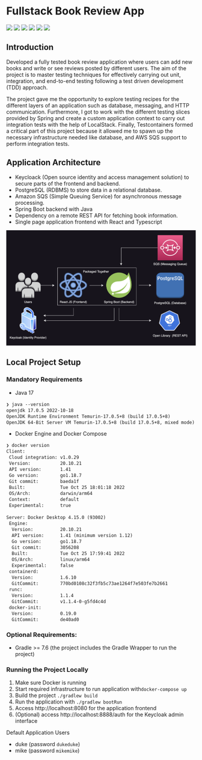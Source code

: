 # Fullstack Book Review App

[![](https://img.shields.io/badge/Spring%20Boot%20Version-2.7.7-orange)](/build.gradle)
[![](https://img.shields.io/badge/Java%20Version-17-orange)](/build.gradle)
[![](https://img.shields.io/badge/Testcontainers%20Version-1.17.6-orange)](https://www.testcontainers.org/)
[![](https://img.shields.io/badge/LocalStack%20Version-1.3.1-orange)](https://localstack.cloud/)
[![](https://img.shields.io/badge/Keycloak%20Version-20.0.2-orange)](https://www.keycloak.org/)
[![](https://img.shields.io/badge/PostgreSQL%20Version-15.1-orange)](https://www.postgresql.org/)


## Introduction
Developed a fully tested book review application where users can add new books and write or see reviews posted by 
different users. The aim of the project is to master testing techniques for effectively carrying out unit,
integration, and end-to-end testing following a test driven development (TDD) approach.

The project gave me the opportunity to explore testing recipes for the different layers of an application such as
database, messaging, and HTTP communication. Furthermore, I got to work with the different testing slices provided by Spring
and create a custom application context to carry out integration tests with the help of LocalStack. Finally, Testcontainers
formed a critical part of this project because it allowed me to spawn up the necessary infrastructure needed like database,
and AWS SQS support to perform integration tests.

## Application Architecture
- Keycloack (Open source identity and access management solution) to secure parts of the frontend and backend.
- PostgreSQL (RDBMS) to store data in a relational database.
- Amazon SQS (Simple Queuing Service) for asynchronous message processing.
- Spring Boot backend with Java
- Dependency on a remote REST API for fetching book information.
- Single page application frontend with React and Typescript

<p align="center">
    <img src="./assets/book-review-app-diagram.png" alt="Book Review Application Architecture">
</p>

## Local Project Setup

### Mandatory Requirements
* Java 17
```
❯ java --version
openjdk 17.0.5 2022-10-18
OpenJDK Runtime Environment Temurin-17.0.5+8 (build 17.0.5+8)
OpenJDK 64-Bit Server VM Temurin-17.0.5+8 (build 17.0.5+8, mixed mode)
```
* Docker Engine and Docker Compose
```
❯ docker version
Client:
 Cloud integration: v1.0.29
 Version:           20.10.21
 API version:       1.41
 Go version:        go1.18.7
 Git commit:        baeda1f
 Built:             Tue Oct 25 18:01:18 2022
 OS/Arch:           darwin/arm64
 Context:           default
 Experimental:      true

Server: Docker Desktop 4.15.0 (93002)
 Engine:
  Version:          20.10.21
  API version:      1.41 (minimum version 1.12)
  Go version:       go1.18.7
  Git commit:       3056208
  Built:            Tue Oct 25 17:59:41 2022
  OS/Arch:          linux/arm64
  Experimental:     false
 containerd:
  Version:          1.6.10
  GitCommit:        770bd0108c32f3fb5c73ae1264f7e503fe7b2661
 runc:
  Version:          1.1.4
  GitCommit:        v1.1.4-0-g5fd4c4d
 docker-init:
  Version:          0.19.0
  GitCommit:        de40ad0
```

### Optional Requirements:
* Gradle >= 7.6 (the project includes the Gradle Wrapper to run the project)


### Running the Project Locally
1. Make sure Docker is running
2. Start required infrastructure to run application with`docker-compose up`
3. Build the project `./gradlew build`
4. Run the application with `./gradlew bootRun`
5. Access http://localhost:8080 for the application frontend
6. (Optional) access http://localhost:8888/auth for the Keycloak admin interface

Default Application Users
* duke (password `dukeduke`)
* mike (password `mikemike`)
